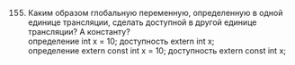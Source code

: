 155.	Каким образом глобальную переменную, определенную в одной единице трансляции, сделать доступной в другой единице трансляции? А константу?  
определение int x = 10; доступность extern int x;  
определение extern const int x = 10; доступность extern const int x;

